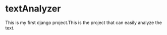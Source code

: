 # textAnalyzer
This is my first django project.This is the project that can easily analyze the text.
